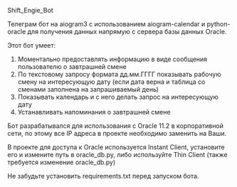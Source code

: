 Shift_Engie_Bot

Телеграм бот на aiogram3 с использованием aiogram-calendar и python-oracle для получения данных напрямую с сервера базы данных Oracle.

Этот бот умеет:
1) Моментально предоставлять информацию в виде сообщения пользователю о завтрашней смене 
2) По текстовому запросу формата дд.мм.ГГГГ показывать рабочую смену на интересующую дату (если дата верна и таблица со сменами заполнена на запрашиваемый день)
3) Показывать календарь и с него делать запрос на интересующую дату
4) Устанавливать напоминания о завтрашней смене

Бот разрабатывался для использования с Oracle 11.2 в корпоративной сети, по этому все IP адреса в проекте необходимо заменить на Ваши.

В проекте для доступа к Oracle используется Instant Client, установите его и измените путь в oracle_db.py, либо используйте Thin Client (также требуется изменение oracle_db.py)

Не забудьте установить requirements.txt перед запуском бота.
